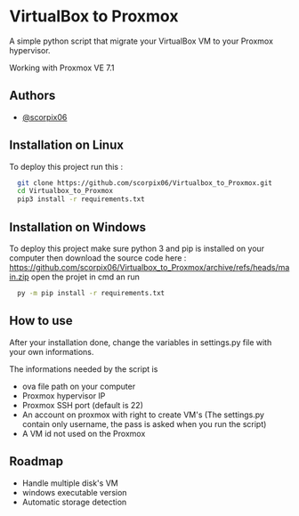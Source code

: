 
# VirtualBox to Proxmox  

A simple python script that migrate your VirtualBox VM to your Proxmox hypervisor.

Working with Proxmox VE 7.1




## Authors

- [@scorpix06](https://www.github.com/scorpix06)


## Installation on Linux

To deploy this project run this :

```bash
  git clone https://github.com/scorpix06/Virtualbox_to_Proxmox.git
  cd Virtualbox_to_Proxmox
  pip3 install -r requirements.txt
```

## Installation on Windows

To deploy this project make sure python 3 and  pip is installed on your computer then download the source code here :
https://github.com/scorpix06/Virtualbox_to_Proxmox/archive/refs/heads/main.zip
open the projet in cmd an run

```bash
  py -m pip install -r requirements.txt

```


## How to use

After your installation done, change the variables in settings.py file  with your own informations.

The informations needed by the script is

- ova file path on your computer
- Proxmox hypervisor IP
- Proxmox SSH port (default is 22)
- An account on proxmox with right to create VM's (The settings.py contain only username, the pass is asked when you run the script)
- A VM id not used on the Proxmox

## Roadmap 

- Handle multiple disk's VM
- windows executable version
- Automatic storage detection
